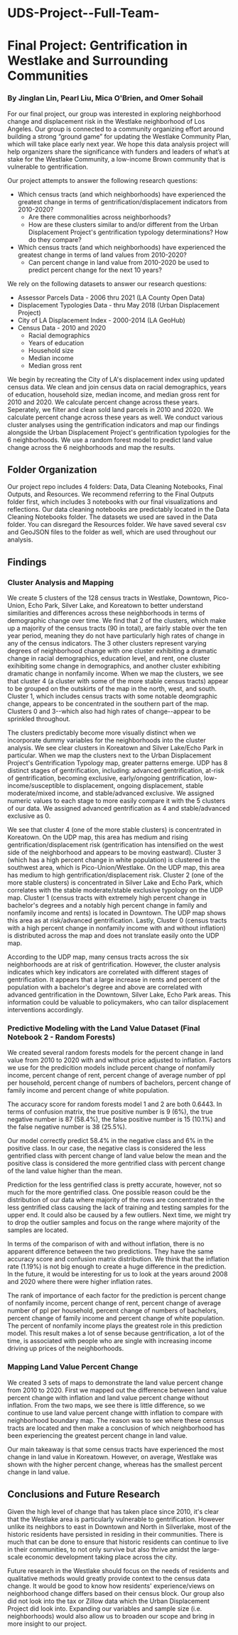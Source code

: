 # UDS-Project--Full-Team-

# Final Project: Gentrification in Westlake and Surrounding Communities

### By Jinglan Lin, Pearl Liu, Mica O'Brien, and Omer Sohail

For our final project, our group was interested in exploring neighborhood change and displacement risk in the Westlake neighborhood of Los Angeles. Our group is connected to a community organizing effort around building a strong “ground game” for updating the Westlake Community Plan, which will take place early next year. We hope this data analysis project will help organizers share the significance with funders and leaders of what’s at stake for the Westlake Community, a low-income Brown community that is vulnerable to gentrification.  

Our project attempts to answer the following research questions: 

 - Which census tracts (and which neighborhoods) have experienced the greatest change in terms of gentrification/displacement indicators from 2010-2020? 
     - Are there commonalities across neighborhoods?
     - How are these clusters similar to and/or different from the Urban Displacement Project's gentrification typology determinations? How do they compare? 
 - Which census tracts (and which neighborhoods) have experienced the greatest change in terms of land values from 2010-2020? 
     - Can percent change in land value from 2010-2020 be used to predict percent change for the next 10 years? 

We rely on the following datasets to answer our research questions: 

 - Assessor Parcels Data - 2006 thru 2021 (LA County Open Data)
 - Displacement Typologies Data - thru May 2018 (Urban Displacement Project)
 - City of LA Displacement Index - 2000-2014 (LA GeoHub) 
 - Census Data - 2010 and 2020
    - Racial demographics 
    - Years of education
    - Household size 
    - Median income
    - Median gross rent

We begin by recreating the City of LA's displacement index using updated census data. We clean and join census data on racial demographics, years of education, household size, median income, and median gross rent for 2010 and 2020. We calculate percent change across these years. Seperately, we filter and clean sold land parcels in 2010 and 2020. We calculate percent change across these years as well. We conduct various cluster analyses using the gentrification indicators and map our findings alongside the Urban Displacement Project's gentrification typologies for the 6 neighborhoods. We use a random forest model to predict land value change across the 6 neighborhoods and map the results. 

## Folder Organization

Our project repo includes 4 folders: Data, Data Cleaning Notebooks, Final Outputs, and Resources. We recommend referring to the Final Outputs folder first, which includes 3 notebooks with our final visualizations and reflections. Our data cleaning notebooks are predictably located in the Data Cleaning Notebooks folder. The datasets we used are saved in the Data folder. You can disregard the Resources folder. We have saved several csv and GeoJSON files to the folder as well, which are used throughout our analysis.

## Findings

### Cluster Analysis and Mapping 

We create 5 clusters of the 128 census tracts in Westlake, Downtown, Pico-Union, Echo Park, Silver Lake, and Koreatown to better understand similarities and differences across these neighborhoods in terms of demographic change over time. We find that 2 of the clusters, which make up a majority of the census tracts (90 in total), are fairly stable over the ten year period, meaning they do not have particularly high rates of change in any of the census indicators. The 3 other clusters represent varying degrees of neighborhood change with one cluster exhibiting a dramatic change in racial demographics, education level, and rent, one cluster exihibiting some change in demographics, and another cluster exhibiting dramatic change in nonfamily income. When we map the clusters, we see that cluster 4 (a cluster with some of the more stable census tracts) appear to be grouped on the outskirts of the map in the north, west, and south. Cluster 1, which includes census tracts with some notable deomgraphic change, appears to be concentrated in the southern part of the map. Clusters 0 and 3--which also had high rates of change--appear to be sprinkled throughout.  

The clusters predictably become more visually distinct when we incorporate dummy variables for the neighborhoods into the cluster analysis. We see clear clusters in Koreatown and  Silver Lake/Echo Park in particular. When we map the clusters next to the Urban Displacement Project's Gentrification Typology map, greater patterns emerge. UDP has 8 distinct stages of gentrification, including: advanced gentrification, at-risk of gentrification, becoming exclusive, early/ongoing gentrification, low-income/susceptible to displacement, ongoing displacement, stable moderate/mixed income, and stable/advanced exclusive. We assigned numeric values to each stage to more easily compare it with the 5 clusters of our data. We assigned advanced gentrification as 4 and stable/advanced exclusive as 0. 

We see that cluster 4 (one of the more stable clusters) is concentrated in Koreatown. On the UDP map, this area has medium and rising gentrification/displacement risk (gentrification has intensified on the west side of the neighborhood and appears to be moving eastward). Cluster 3 (which has a high percent change in white population) is clustered in the southwest area, which is Pico-Union/Westlake. On the UDP map, this area has medium to high gentrification/displacement risk. Cluster 2 (one of the more stable clusters) is concentrated in Silver Lake and Echo Park, which correlates with the stable moderate/stable exclusive typology on the UDP map. Cluster 1 (census tracts with extremely high percent change in bachelor's degrees and a notably high percent change in family and nonfamily income and rents) is located in Downtown. The UDP map shows this area as at risk/advanced gentrification. Lastly, Cluster 0 (census tracts with a high percent change in nonfamily income with and without inflation) is distributed across the map and does not translate easily onto the UDP map.

According to the UDP map, many census tracts across the six neighborhoods are at risk of gentrification. However, the cluster analysis indicates which key indicators are correlated with different stages of gentrification. It appears that a large increase in rents and percent of the population with a bachelor's degree and above are correlated with advanced gentrification in the Downtown, Silver Lake, Echo Park areas. This information could be valuable to policymakers, who can tailor displacement interventions accordingly.   

### Predictive Modeling with the Land Value Dataset (Final Notebook 2 - Random Forests)
We created several random forests models for the percent change in land value from 2010 to 2020 with and without price adjusted to inflation. Factors we use for the predicition models include percent change of nonfamily income, percent change of rent, percent change of average number of ppl per household, percent change of numbers of bachelors, percent change of family income and percent change of white population. 

The accuracy score for random forests model 1 and 2 are both 0.6443. In terms of confusion matrix, the true positive number is 9 (6%), the true negative number is 87 (58.4%), the false positive number is 15 (10.1%) and the false negative number is 38 (25.5%).

Our model correctly predict 58.4% in the negative class and 6% in the positive class. In our case, the negative class is considered the less gentrified class with percent change of land value below the mean and the positive class is considered the more gentrified class with percent change of the land value higher than the mean.

Prediction for the less gentrified class is pretty accurate, however, not so much for the more gentrified class. One possible reason could be the distribution of our data where majority of the rows are concentrated in the less gentrified class causing the lack of training and testing samples for the upper end. It could also be caused by a few outliers. Next time, we might try to drop the outlier samples and focus on the range where majority of the samples are located.

In terms of the comparison of with and without inflation, there is no apparent difference between the two predictions. They have the same accuracy score and confusion matrix distribution. We think that the inflation rate (1.19%) is not big enough to create a huge difference in the prediction. In the future, it would be interesting for us to look at the years around 2008 and 2020 where there were higher inflation rates.

The rank of importance of each factor for the prediction is percent change of nonfamily income, percent change of rent, percent change of average number of ppl per household, percent change of numbers of bachelors, percent change of family income and percent change of white population. The percent of nonfamily income plays the greatest role in this prediction model. This result makes a lot of sense because gentrification, a lot of the time, is associated with people who are single with increasing income driving up prices of the neighborhoods.

### Mapping Land Value Percent Change

We created 3 sets of maps to demonstrate the land value percent change from 2010 to 2020. First we mapped out the difference between land value percent change with inflation and land value percent change without inflation. From the two maps, we see there is little difference, so we continue to use land value percent change witth inflation to compare with neighborhood boundary map. The reason was to see where these census tracts are located and then make a conclusion of which neighborhood has been experiencing the greatest percent change in land value.

Our main takeaway is that some census tracts have experienced the most change in land value in Koreatown. However, on average, Westlake was shown with the higher percent change, whereas  has the smallest percent change in land value.


## Conclusions and Future Research
Given the high level of change that has taken place since 2010, it's clear that the Westlake area is particularly vulnerable to gentrification. However unlike its neighbors to east in Downtown and North in Silverlake, most of the historic residents have persisted in residing in their communities. There is much that can be done to ensure that historic residents can continue to live in their communities, to not only survive but also thrive amidst the large-scale economic development taking place across the city. 

Future research in the Westlake should focus on the needs of residents and qualitative methods would greatly provide context to the census data change. It would be good to know how residents' experience/views on neighborhood change differs based on their census block. Our group also did not look into the tax or Zillow data which the Urban Displacement Project did look into. Expanding our variables and sample size (i.e. neighborhoods) would also allow us to broaden our scope and bring in more insight to our project. 








